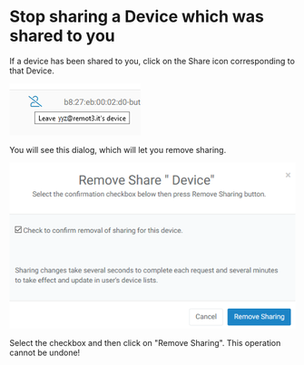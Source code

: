 # Stop sharing a Device which was shared to you

If a device has been shared to you, click on the Share icon corresponding to that Device.  

![](../../.gitbook/assets/image%20%2844%29.png)

You will see this dialog, which will let you remove sharing.

![](../../.gitbook/assets/image%20%28158%29.png)

Select the checkbox and then click on "Remove Sharing".  This operation cannot be undone!


